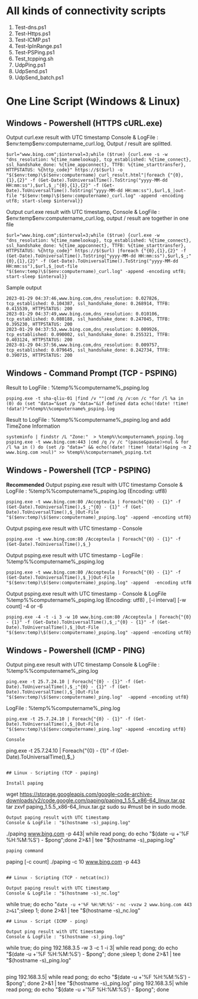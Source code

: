 # All kinds of connectivity scripts

1. Test-dns.ps1
1. Test-Https.ps1
1. Test-ICMP.ps1
1. Test-IpInRange.ps1
1. Test-PSPing.ps1
1. Test_tcpping.sh
1. UdpPing.ps1
1. UdpSend.ps1
1. UdpSend_batch.ps1


# One Line Script (Windows & Linux)

## Windows - Powershell (HTTPS cURL.exe)

Output curl.exe result with UTC timestamp
Console & LogFile : $env:temp\$env:computername_curl.log, 
Output / result are splitted. 
```
$url="www.bing.com";$interval=3;while ($true) {curl.exe -s -w "dns_resolution: %{time_namelookup}, tcp_established: %{time_connect}, ssl_handshake_done: %{time_appconnect}, TTFB: %{time_starttransfer}, HTTPSTATUS: %{http_code}" https://$($url) -o "$($env:temp)\$($env:computername)_curl_result.html"|foreach {"{0},{1},{2}" -f (Get-Date).ToUniversalTime().ToString("yyyy-MM-dd HH:mm:ss"),$url,$_;"{0},{1},{2}" -f (Get-Date).ToUniversalTime().ToString("yyyy-MM-dd HH:mm:ss"),$url,$_|out-file "$($env:temp)\$($env:computername)_curl.log" -append -encoding utf8; start-sleep $interval}}
```
Output curl.exe result with UTC timestamp, 
Console & LogFile : $env:temp\$env:computername_curl.log, 
output / result are together in one file
```
$url="www.bing.com";$interval=3;while ($true) {curl.exe -w "dns_resolution: %{time_namelookup}, tcp_established: %{time_connect}, ssl_handshake_done: %{time_appconnect}, TTFB: %{time_starttransfer}, HTTPSTATUS: %{http_code}" https://$($url) |foreach {"{0},{1},{2}" -f (Get-Date).ToUniversalTime().ToString("yyyy-MM-dd HH:mm:ss"),$url,$_;"{0},{1},{2}" -f (Get-Date).ToUniversalTime().ToString("yyyy-MM-dd HH:mm:ss"),$url,$_|out-file "$($env:temp)\$($env:computername)_curl.log" -append -encoding utf8; start-sleep $interval}}

```

Sample output
```
2023-01-29 04:37:46,www.bing.com,dns_resolution: 0.027826, tcp_established: 0.104387, ssl_handshake_done: 0.268914, TTFB: 0.415539, HTTPSTATUS: 200
2023-01-29 04:37:49,www.bing.com,dns_resolution: 0.010106, tcp_established: 0.080188, ssl_handshake_done: 0.247045, TTFB: 0.395230, HTTPSTATUS: 200
2023-01-29 04:37:53,www.bing.com,dns_resolution: 0.009926, tcp_established: 0.090002, ssl_handshake_done: 0.255321, TTFB: 0.403124, HTTPSTATUS: 200
2023-01-29 04:37:56,www.bing.com,dns_resolution: 0.009757, tcp_established: 0.079645, ssl_handshake_done: 0.242734, TTFB: 0.390715, HTTPSTATUS: 200

```

## Windows - Command Prompt (TCP - PSPING)

Result to LogFile : %temp%\%computername%_psping.log
```
psping.exe -t sha-qliu-01 |find /v ""|cmd /q /v:on /c "for /l %a in (0) do (set "data="&set /p "data="&if defined data echo(!date! !time! !data!)">%temp%\%computername%_psping.log
```
Result to LogFile : %temp%\%computername%_psping.log and add TimeZone Information
```
systeminfo | findstr /L "Zone:"  > %temp%\%computername%_psping.log
psping.exe -t www.bing.com:443 |cmd /q /v /c "(pause&pause)>nul & for /l %a in () do (set /p "data=" && echo(!date! !time! !data!)&ping -n 2 www.bing.com >nul)" >> %temp%\%computername%_psping.txt
```

## Windows - Powershell (TCP - PSPING)

**Recommended** Output psping.exe result with UTC timestamp
Console & LogFile : %temp%\%computername%_psping.log (Encoding: utf8) 
```
psping.exe -t www.bing.com:80 /Accepteula | Foreach{"{0} - {1}" -f (Get-Date).ToUniversalTime(),$_;"{0} - {1}" -f (Get-Date).ToUniversalTime(),$_|Out-File "$($env:temp)\$($env:computername)_psping.log" -append -encoding utf8}
```

Output psping.exe result with UTC timestamp - Console 
```
psping.exe -t www.bing.com:80 /Accepteula | Foreach{"{0} - {1}" -f (Get-Date).ToUniversalTime(),$_}
```
Output psping.exe result with UTC timestamp - LogFile : %temp%\%computername%_psping.log
```
psping.exe -t www.bing.com:80 /Accepteula | Foreach{"{0} - {1}" -f (Get-Date).ToUniversalTime(),$_}|Out-File "$($env:temp)\$($env:computername)_psping.log" -append  -encoding utf8
```
Output psping.exe result with UTC timestamp - Console & LogFile %temp%\%computername%_psping.log (Encoding: utf8) , [-i interval] [-w count] -4 or -6
```
psping.exe -4 -t -i 3 -w 10 www.bing.com:80 /Accepteula | Foreach{"{0} - {1}" -f (Get-Date).ToUniversalTime(),$_;"{0} - {1}" -f (Get-Date).ToUniversalTime(),$_|Out-File "$($env:temp)\$($env:computername)_psping.log" -append -encoding utf8}
```

## Windows - Powershell (ICMP - PING)

Output ping.exe result with UTC timestamp 
Console & LogFile : %temp%\%computername%_ping.log
```
ping.exe -t 25.7.24.10 | Foreach{"{0} - {1}" -f (Get-Date).ToUniversalTime(),$_;"{0} - {1}" -f (Get-Date).ToUniversalTime(),$_|Out-File "$($env:temp)\$($env:computername)_ping.log"  -append -encoding utf8}
```
LogFile : %temp%\%computername%_ping.log
```
ping.exe -t 25.7.24.10 | Foreach{"{0} - {1}" -f (Get-Date).ToUniversalTime(),$_|Out-File "$($env:temp)\$($env:computername)_ping.log" -append -encoding utf8}

Console  
```
ping.exe -t 25.7.24.10 | Foreach{"{0} - {1}" -f (Get-Date).ToUniversalTime(),$_}
```

## Linux - Scripting (TCP - paping)

Install paping
```
wget https://storage.googleapis.com/google-code-archive-downloads/v2/code.google.com/paping/paping_1.5.5_x86-64_linux.tar.gz
tar zxvf paping_1.5.5_x86-64_linux.tar.gz
sudo su  #must be in sudo mode. 
```
Output paping result with UTC timestamp
Console & LogFile : "$(hostname -s)_paping.log"
```
./paping www.bing.com -p 443| while read pong; do echo "$(date -u +'%F %H:%M:%S') - $pong";done 2>&1 | tee "$(hostname -s)_paping.log"
```
paping command
```
paping [-c count]
./paping -c 10 www.bing.com -p 443 

```

## Linux - Scripting (TCP - netcat(nc))

Output paping result with UTC timestamp
Console & LogFile : "$(hostname -s)_nc.log"
```
while true; do echo "`date -u +'%F %H:%M:%S'` - `nc -vvzw 2 www.bing.com 443 2>&1`";sleep 1; done 2>&1 | tee "$(hostname -s)_nc.log"
```
## Linux - Script (ICMP - ping)

Output ping result with UTC timestamp
Console & LogFile : "$(hostname -s)_ping.log"
```
while true; do ping 192.168.3.5 -w 3 -c 1 -i 3| while read pong; do echo "$(date -u +'%F %H:%M:%S') - $pong"; done ;sleep 1; done 2>&1 | tee "$(hostname -s)_ping.log"
```
```
ping 192.168.3.5| while read pong; do echo "$(date -u +'%F %H:%M:%S') - $pong"; done 2>&1 | tee "$(hostname -s)_ping.log"
ping 192.168.3.5| while read pong; do echo "$(date -u +'%F %H:%M:%S') - $pong"; done 
```